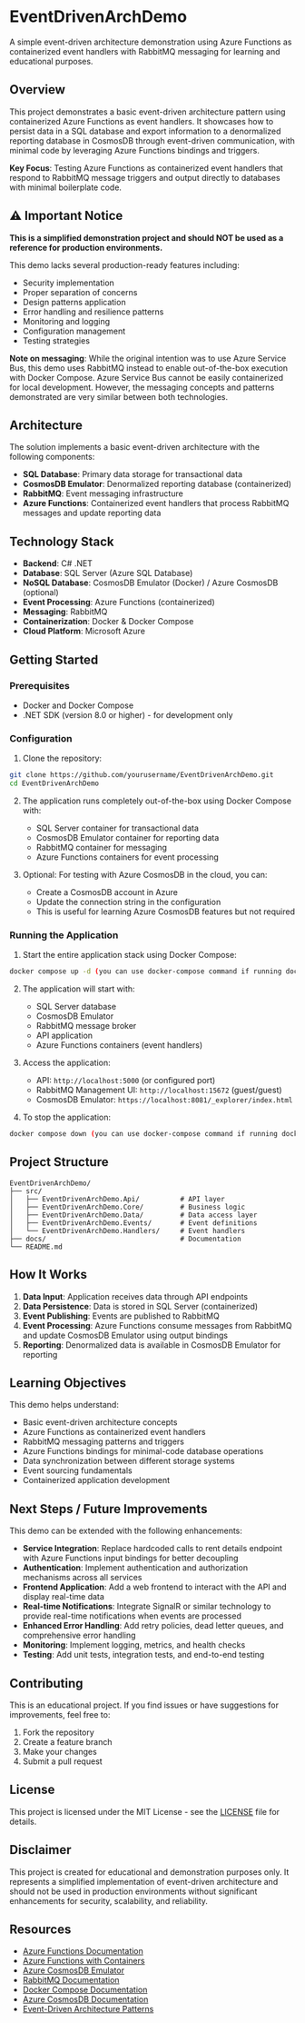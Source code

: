 # EventDrivenArchDemo

A simple event-driven architecture demonstration using Azure Functions as containerized event handlers with RabbitMQ messaging for learning and educational purposes.

## Overview

This project demonstrates a basic event-driven architecture pattern using containerized Azure Functions as event handlers. It showcases how to persist data in a SQL database and export information to a denormalized reporting database in CosmosDB through event-driven communication, with minimal code by leveraging Azure Functions bindings and triggers.

**Key Focus**: Testing Azure Functions as containerized event handlers that respond to RabbitMQ message triggers and output directly to databases with minimal boilerplate code.

## ⚠️ Important Notice

**This is a simplified demonstration project and should NOT be used as a reference for production environments.** 

This demo lacks several production-ready features including:
- Security implementation
- Proper separation of concerns
- Design patterns application
- Error handling and resilience patterns
- Monitoring and logging
- Configuration management
- Testing strategies

**Note on messaging**: While the original intention was to use Azure Service Bus, this demo uses RabbitMQ instead to enable out-of-the-box execution with Docker Compose. Azure Service Bus cannot be easily containerized for local development. However, the messaging concepts and patterns demonstrated are very similar between both technologies.

## Architecture

The solution implements a basic event-driven architecture with the following components:

- **SQL Database**: Primary data storage for transactional data
- **CosmosDB Emulator**: Denormalized reporting database (containerized)
- **RabbitMQ**: Event messaging infrastructure
- **Azure Functions**: Containerized event handlers that process RabbitMQ messages and update reporting data

## Technology Stack

- **Backend**: C# .NET
- **Database**: SQL Server (Azure SQL Database)
- **NoSQL Database**: CosmosDB Emulator (Docker) / Azure CosmosDB (optional)
- **Event Processing**: Azure Functions (containerized)
- **Messaging**: RabbitMQ
- **Containerization**: Docker & Docker Compose
- **Cloud Platform**: Microsoft Azure

## Getting Started

### Prerequisites

- Docker and Docker Compose
- .NET SDK (version 8.0 or higher) - for development only

### Configuration

1. Clone the repository:
```bash
git clone https://github.com/yourusername/EventDrivenArchDemo.git
cd EventDrivenArchDemo
```

2. The application runs completely out-of-the-box using Docker Compose with:
   - SQL Server container for transactional data
   - CosmosDB Emulator container for reporting data
   - RabbitMQ container for messaging
   - Azure Functions containers for event processing

3. Optional: For testing with Azure CosmosDB in the cloud, you can:
   - Create a CosmosDB account in Azure
   - Update the connection string in the configuration
   - This is useful for learning Azure CosmosDB features but not required

### Running the Application

1. Start the entire application stack using Docker Compose:
```bash
docker compose up -d (you can use docker-compose command if running docker compose 1.0)
```

2. The application will start with:
   - SQL Server database
   - CosmosDB Emulator
   - RabbitMQ message broker
   - API application
   - Azure Functions containers (event handlers)

3. Access the application:
   - API: `http://localhost:5000` (or configured port)
   - RabbitMQ Management UI: `http://localhost:15672` (guest/guest)
   - CosmosDB Emulator: `https://localhost:8081/_explorer/index.html`

4. To stop the application:
```bash
docker compose down (you can use docker-compose command if running docker compose 1.0)
```

## Project Structure

```
EventDrivenArchDemo/
├── src/
│   ├── EventDrivenArchDemo.Api/          # API layer
│   ├── EventDrivenArchDemo.Core/         # Business logic
│   ├── EventDrivenArchDemo.Data/         # Data access layer
│   ├── EventDrivenArchDemo.Events/       # Event definitions
│   └── EventDrivenArchDemo.Handlers/     # Event handlers
├── docs/                                 # Documentation
└── README.md
```

## How It Works

1. **Data Input**: Application receives data through API endpoints
2. **Data Persistence**: Data is stored in SQL Server (containerized)
3. **Event Publishing**: Events are published to RabbitMQ
4. **Event Processing**: Azure Functions consume messages from RabbitMQ and update CosmosDB Emulator using output bindings
5. **Reporting**: Denormalized data is available in CosmosDB Emulator for reporting

## Learning Objectives

This demo helps understand:
- Basic event-driven architecture concepts
- Azure Functions as containerized event handlers
- RabbitMQ messaging patterns and triggers
- Azure Functions bindings for minimal-code database operations
- Data synchronization between different storage systems
- Event sourcing fundamentals
- Containerized application development

## Next Steps / Future Improvements

This demo can be extended with the following enhancements:

- **Service Integration**: Replace hardcoded calls to rent details endpoint with Azure Functions input bindings for better decoupling
- **Authentication**: Implement authentication and authorization mechanisms across all services
- **Frontend Application**: Add a web frontend to interact with the API and display real-time data
- **Real-time Notifications**: Integrate SignalR or similar technology to provide real-time notifications when events are processed
- **Enhanced Error Handling**: Add retry policies, dead letter queues, and comprehensive error handling
- **Monitoring**: Implement logging, metrics, and health checks
- **Testing**: Add unit tests, integration tests, and end-to-end testing

## Contributing

This is an educational project. If you find issues or have suggestions for improvements, feel free to:
1. Fork the repository
2. Create a feature branch
3. Make your changes
4. Submit a pull request

## License

This project is licensed under the MIT License - see the [LICENSE](LICENSE) file for details.

## Disclaimer

This project is created for educational and demonstration purposes only. It represents a simplified implementation of event-driven architecture and should not be used in production environments without significant enhancements for security, scalability, and reliability.

## Resources

- [Azure Functions Documentation](https://docs.microsoft.com/en-us/azure/azure-functions/)
- [Azure Functions with Containers](https://docs.microsoft.com/en-us/azure/azure-functions/functions-create-function-linux-custom-image)
- [Azure CosmosDB Emulator](https://docs.microsoft.com/en-us/azure/cosmos-db/local-emulator)
- [RabbitMQ Documentation](https://www.rabbitmq.com/documentation.html)
- [Docker Compose Documentation](https://docs.docker.com/compose/)
- [Azure CosmosDB Documentation](https://docs.microsoft.com/en-us/azure/cosmos-db/)
- [Event-Driven Architecture Patterns](https://docs.microsoft.com/en-us/azure/architecture/guide/architecture-styles/event-driven)

